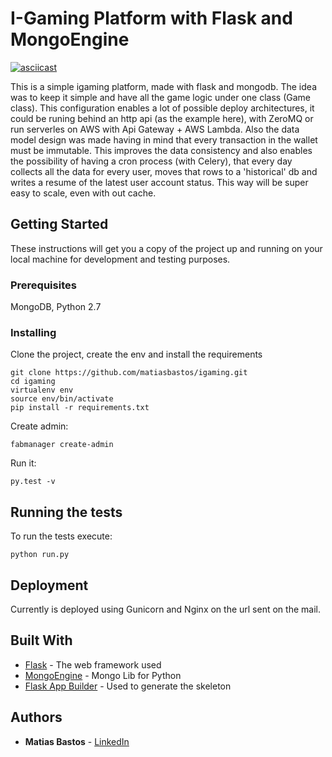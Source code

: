 # I-Gaming Platform with Flask and MongoEngine

[![asciicast](https://asciinema.org/a/143039.png)](https://asciinema.org/a/143039)

This is a simple igaming platform, made with flask and mongodb. The idea was to keep it simple and have all the game logic under one class (Game class). This configuration enables a lot of possible deploy architectures, it could be runing behind an http api (as the example here), with ZeroMQ or run serverles on AWS with Api Gateway + AWS Lambda. Also the data model design was made having in mind that every transaction in the wallet must be immutable. This improves the data consistency and also enables the possibility of having a cron process (with Celery), that every day collects all the data for every user, moves that rows to a 'historical' db and writes a resume of the latest user account status. This way will be super easy to scale, even with out cache.

## Getting Started

These instructions will get you a copy of the project up and running on your local machine for development and testing purposes.

### Prerequisites

MongoDB, Python 2.7


### Installing

Clone the project, create the env and install the requirements
```
git clone https://github.com/matiasbastos/igaming.git
cd igaming
virtualenv env
source env/bin/activate
pip install -r requirements.txt
```

Create admin:

```
fabmanager create-admin
```

Run it:

```
py.test -v
```

## Running the tests

To run the tests execute:

```
python run.py
```

## Deployment

Currently is deployed using Gunicorn and Nginx on the url sent on the mail.


## Built With

* [Flask](http://flask.pocoo.org/) - The web framework used
* [MongoEngine](http://mongoengine.org/) - Mongo Lib for Python
* [Flask App Builder](https://github.com/dpgaspar/Flask-AppBuilder) - Used to generate the skeleton


## Authors

* **Matias Bastos** - [LinkedIn](http://ar.linkedin.com/in/matiasbastos)
